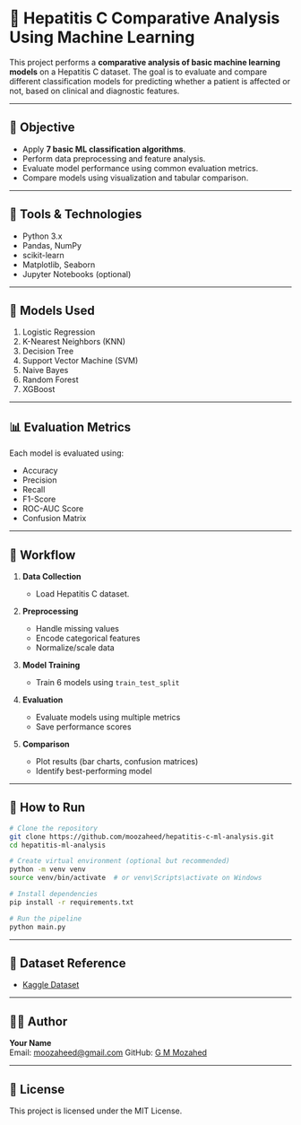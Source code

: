 
# 🧪 Hepatitis C Comparative Analysis Using Machine Learning

This project performs a **comparative analysis of basic machine learning models** on a Hepatitis C dataset. The goal is to evaluate and compare different classification models for predicting whether a patient is affected or not, based on clinical and diagnostic features.

---

## 📌 Objective

- Apply **7 basic ML classification algorithms**.
- Perform data preprocessing and feature analysis.
- Evaluate model performance using common evaluation metrics.
- Compare models using visualization and tabular comparison.

---

## 🧰 Tools & Technologies

- Python 3.x
- Pandas, NumPy
- scikit-learn
- Matplotlib, Seaborn
- Jupyter Notebooks (optional)

---

## 🧪 Models Used

1. Logistic Regression  
2. K-Nearest Neighbors (KNN)  
3. Decision Tree  
4. Support Vector Machine (SVM)  
5. Naive Bayes  
6. Random Forest
7. XGBoost

---

## 📊 Evaluation Metrics

Each model is evaluated using:

- Accuracy
- Precision
- Recall
- F1-Score
- ROC-AUC Score
- Confusion Matrix

---

## 🔁 Workflow

1. **Data Collection**  
   - Load Hepatitis C dataset.

2. **Preprocessing**  
   - Handle missing values
   - Encode categorical features
   - Normalize/scale data

3. **Model Training**  
   - Train 6 models using `train_test_split`

4. **Evaluation**  
   - Evaluate models using multiple metrics
   - Save performance scores

5. **Comparison**  
   - Plot results (bar charts, confusion matrices)
   - Identify best-performing model

---

## 🚀 How to Run

```bash
# Clone the repository
git clone https://github.com/moozaheed/hepatitis-c-ml-analysis.git
cd hepatitis-ml-analysis

# Create virtual environment (optional but recommended)
python -m venv venv
source venv/bin/activate  # or venv\Scripts\activate on Windows

# Install dependencies
pip install -r requirements.txt

# Run the pipeline
python main.py
```

---

## 📎 Dataset Reference

- [Kaggle Dataset](https://www.kaggle.com/datasets/fedesoriano/hepatitis-c-dataset)

---

## 🧑‍💻 Author

**Your Name**  
Email: moozaheed@gmail.com 
GitHub: [G M Mozahed](https://github.com/moozaheed)

---

## 📄 License

This project is licensed under the MIT License.